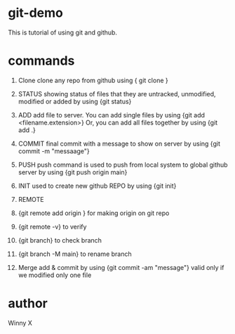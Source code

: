 # git-demo
This is tutorial of using git and github.

# commands
1. Clone
    clone any repo from github using { git clone <link> }

2. STATUS
    showing status of files that they are untracked, unmodified, modified or added
    by using {git status}

3. ADD
    add file to server. You can add single files by using {git add <filename.extension>}
    Or, you can add all files together by using {git add .}

4. COMMIT
    final commit with a message to show on server by using {git commit -m "messaage"}

5. PUSH
    push command is used to push from local system to global github server by using {git push origin main}

6. INIT
    used to create new github REPO by using {git init}

7. REMOTE
1. {git remote add origin <link>} for making origin on git repo
2. {git remote -v} to verify
3. {git branch} to check branch
4. {git branch -M main} to rename branch

8. Merge add & commit by using {git commit -am "message"} valid only if we modified only one file
# author
Winny X